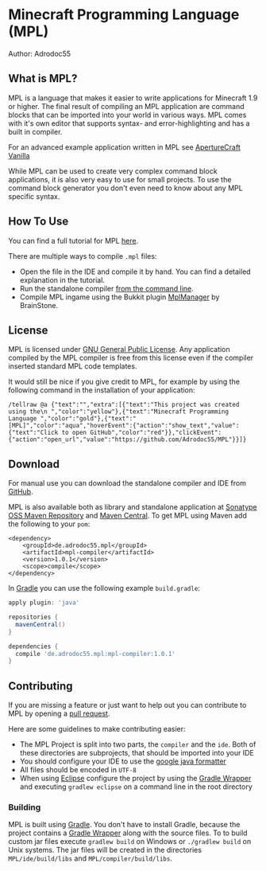 Minecraft Programming Language (MPL)
====================================

Author: Adrodoc55

What is MPL?
-----------
MPL is a language that makes it easier to write applications for Minecraft 1.9 or higher.
The final result of compiling an MPL application are command blocks that can be imported into your world in various ways.
MPL comes with it's own editor that supports syntax- and error-highlighting and has a built in compiler.

For an advanced example application written in MPL see [ApertureCraft Vanilla](https://github.com/Adrodoc55/ApertureCraftVanilla)

While MPL can be used to create very complex command block applications, it is also very easy to use for small projects.
To use the command block generator you don't even need to know about any MPL specific syntax.

How To Use
----------
You can find a full tutorial for MPL [here](https://github.com/Adrodoc55/MPL/wiki/Tutorial).

There are multiple ways to compile `.mpl` files:
* Open the file in the IDE and compile it by hand. You can find a detailed explanation in the tutorial.
* Run the standalone compiler [from the command line](https://github.com/Adrodoc55/MPL/wiki/Using-MPL-from-the-command-line).
* Compile MPL ingame using the Bukkit plugin [MplManager](https://gitlab.crazyblock-network.net/BrainStone/MplManager) by BrainStone.

License
-------
MPL is licensed under [GNU General Public License]. Any application compiled by the MPL compiler is free from this license even if the compiler inserted standard MPL code templates.

It would still be nice if you give credit to MPL, for example by using the following command in the installation of your application:

`/tellraw @a {"text":"","extra":[{"text":"This project was created using the\n ","color":"yellow"},{"text":"Minecraft Programming Language ","color":"gold"},{"text":"[MPL]","color":"aqua","hoverEvent":{"action":"show_text","value":{"text":"Click to open GitHub","color":"red"}},"clickEvent":{"action":"open_url","value":"https://github.com/Adrodoc55/MPL"}}]}`

Download
--------
For manual use you can download the standalone compiler and IDE from [GitHub](https://github.com/Adrodoc55/MPL/releases).

MPL is also available both as library and standalone application at [Sonatype OSS Maven Repository] and [Maven Central].
To get MPL using Maven add the following to your `pom`:
```
<dependency>
    <groupId>de.adrodoc55.mpl</groupId>
    <artifactId>mpl-compiler</artifactId>
    <version>1.0.1</version>
    <scope>compile</scope>
</dependency>
```
In [Gradle] you can use the following example `build.gradle`:
```gradle
apply plugin: 'java'

repositories {
  mavenCentral()
}

dependencies {
  compile 'de.adrodoc55.mpl:mpl-compiler:1.0.1'
}
```

Contributing
------------
If you are missing a feature or just want to help out you can contribute to MPL by opening a [pull request](https://help.github.com/articles/using-pull-requests/).

Here are some guidelines to make contributing easier:
* The MPL Project is split into two parts, the `compiler` and the `ide`. Both of these directories are subprojects, that should be imported into your IDE
* You should configure your IDE to use the [google java formatter](https://github.com/google/styleguide)
* All files should be encoded in `UTF-8`
* When using [Eclipse] configure the project by using the [Gradle Wrapper] and executing `gradlew eclipse` on a command line in the root directory

### Building

MPL is built using [Gradle]. You don't have to install Gradle, because the project contains a [Gradle Wrapper] along with the source files. To to build custom jar files execute `gradlew build` on Windows or `./gradlew build` on Unix systems. The jar files will be created in the directories `MPL/ide/build/libs` and `MPL/compiler/build/libs`.

[Sonatype OSS Maven Repository]: https://oss.sonatype.org/content/repositories/releases/de/adrodoc55/mpl
[Maven Central]: http://search.maven.org/#search|ga|1|g%3Ade.adrodoc55.mpl
[GNU General Public License]: http://www.gnu.org/licenses/
[Gradle]: http://gradle.org/
[Gradle Wrapper]: https://docs.gradle.org/current/userguide/gradle_wrapper.html
[Eclipse]: https://eclipse.org/
